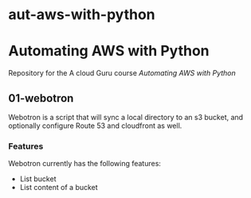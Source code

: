 # aut-aws-with-python
# Automating AWS with Python
Repository for the A cloud Guru course *Automating AWS with Python*

## 01-webotron
Webotron is a script that will sync a local directory to an s3 bucket, and optionally configure Route 53 and cloudfront as well.

### Features
Webotron currently has the following features:
- List bucket
- List content of a bucket
